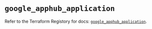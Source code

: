 # `google_apphub_application`

Refer to the Terraform Registory for docs: [`google_apphub_application`](https://registry.terraform.io/providers/hashicorp/google/5.29.0/docs/resources/apphub_application).
